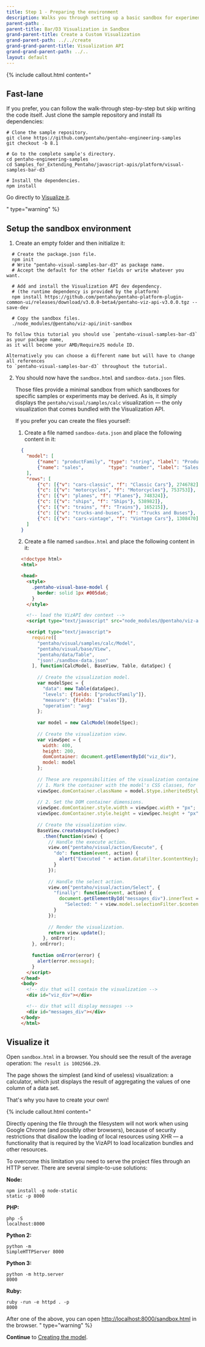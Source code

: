 ```yaml
---
title: Step 1 - Preparing the environment
description: Walks you through setting up a basic sandbox for experimenting with visualizations.
parent-path: .
parent-title: Bar/D3 Visualization in Sandbox
grand-parent-title: Create a Custom Visualization
grand-parent-path: ../../create
grand-grand-parent-title: Visualization API
grand-grand-parent-path: ../..
layout: default
---
```


{% include callout.html content="<h2>Fast-lane</h2>
<p>If you prefer, you can follow the walk-through step-by-step but skip writing the code itself. 
   Just clone the sample repository and install its dependencies:</p>

<pre class='highlight'><code># Clone the sample repository.
git clone https://github.com/pentaho/pentaho-engineering-samples
git checkout -b 8.1

# Go to the complete sample's directory.
cd pentaho-engineering-samples
cd Samples_for_Extending_Pentaho/javascript-apis/platform/visual-samples-bar-d3

# Install the dependencies.
npm install
</code></pre>

<p>Go directly to <a title='Visualize it' href='#visualize-it'>Visualize it</a>.</p>
" type="warning" %}

## Setup the sandbox environment

1. Create an empty folder and then initialize it:
  ```shell
    # Create the package.json file.
    npm init
    # Write "pentaho-visual-samples-bar-d3" as package name.
    # Accept the default for the other fields or write whatever you want.

    # Add and install the Visualization API dev dependency.
    # (the runtime dependency is provided by the platform)
    npm install https://github.com/pentaho/pentaho-platform-plugin-common-ui/releases/download/v3.0.0-beta4/pentaho-viz-api-v3.0.0.tgz --save-dev

    # Copy the sandbox files.
    ./node_modules/@pentaho/viz-api/init-sandbox
  ```

    To follow this tutorial you should use `pentaho-visual-samples-bar-d3` as your package name, 
    as it will become your AMD/RequireJS module ID.

    Alternatively you can choose a different name but will have to change all references 
    to `pentaho-visual-samples-bar-d3` throughout the tutorial.

2. You should now have the `sandbox.html` and `sandbox-data.json` files.

    Those files provide a minimal sandbox from which sandboxes for specific samples or experiments may be derived.
    As is, it simply displays the `pentaho/visual/samples/calc` visualization — 
    the only visualization that comes bundled with the Visualization API.

    If you prefer you can create the files yourself:

    1. Create a file named `sandbox-data.json` and place the following content in it:
      ```json
        {
          "model": [
              {"name": "productFamily", "type": "string", "label": "Product Family"},
              {"name": "sales",         "type": "number", "label": "Sales"}
          ],
          "rows": [
              {"c": [{"v": "cars-classic", "f": "Classic Cars"}, 2746782]},
              {"c": [{"v": "motorcycles", "f": "Motorcycles"}, 753753]},
              {"c": [{"v": "planes", "f": "Planes"}, 748324]},
              {"c": [{"v": "ships", "f": "Ships"}, 538982]},
              {"c": [{"v": "trains", "f": "Trains"}, 165215]},
              {"c": [{"v": "trucks-and-buses", "f": "Trucks and Buses"}, 756438]},
              {"c": [{"v": "cars-vintage", "f": "Vintage Cars"}, 1308470]}
          ]
        }
      ```

    2. Create a file named `sandbox.html` and place the following content in it:
      ```html
        <!doctype html>
        <html>

        <head>
          <style>
            .pentaho-visual-base-model {
              border: solid 1px #005da6;
            }
          </style>

          <!-- load the VizAPI dev context -->
          <script type="text/javascript" src="node_modules/@pentaho/viz-api/webcontext.js"></script>

          <script type="text/javascript">
            require([
              "pentaho/visual/samples/calc/Model",
              "pentaho/visual/base/View",
              "pentaho/data/Table",
              "json!./sandbox-data.json"
            ], function(CalcModel, BaseView, Table, dataSpec) {
        
              // Create the visualization model.
              var modelSpec = {
                "data": new Table(dataSpec),
                "levels": {fields: ["productFamily"]},
                "measure": {fields: ["sales"]},
                "operation": "avg"
              };
        
              var model = new CalcModel(modelSpec);
        
              // Create the visualization view.
              var viewSpec = {
                width: 400,
                height: 200,
                domContainer: document.getElementById("viz_div"),
                model: model
              };
        
              // These are responsibilities of the visualization container application:
              // 1. Mark the container with the model's CSS classes, for styling purposes.
              viewSpec.domContainer.className = model.$type.inheritedStyleClasses.join(" ");
        
              // 2. Set the DOM container dimensions.
              viewSpec.domContainer.style.width = viewSpec.width + "px";
              viewSpec.domContainer.style.height = viewSpec.height + "px";
        
              // Create the visualization view.
              BaseView.createAsync(viewSpec)
                .then(function(view) {
                  // Handle the execute action.
                  view.on("pentaho/visual/action/Execute", {
                    "do": function(event, action) {
                      alert("Executed " + action.dataFilter.$contentKey);
                    }
                  });
        
                  // Handle the select action.
                  view.on("pentaho/visual/action/Select", {
                    "finally": function(event, action) {
                      document.getElementById("messages_div").innerText =
                        "Selected: " + view.model.selectionFilter.$contentKey;
                    }
                  });
        
                  // Render the visualization.
                  return view.update();
                }, onError);
            }, onError);
        
            function onError(error) {
              alert(error.message);
            }
          </script>
        </head>
        <body>
          <!-- div that will contain the visualization -->
          <div id="viz_div"></div>

          <!-- div that will display messages -->
          <div id="messages_div"></div>
        </body>
        </html>
      ```

## Visualize it

Open `sandbox.html` in a browser.
You should see the result of the average operation: `The result is 1002566.29`.

The page shows the simplest (and kind of useless) visualization: a
calculator, which just displays the result of aggregating the values of
one column of a data set.

That's why you have to create your own!

{% include callout.html content="<p>Directly opening the file through the filesystem will not work when using 
Google Chrome (and possibly other browsers), because of security restrictions that disallow the loading of 
local resources using XHR — a functionality that is required by the VizAPI to load localization bundles and 
other resources.</p>
<p>To overcome this limitation you need to serve the project files through an HTTP server. 
There are several simple-to-use solutions:</p>

<b>Node:</b><pre class='highlight'><code>npm install -g node-static
static -p 8000</code></pre>

<b>PHP:</b><pre class='highlight'><code>php -S localhost:8000</code></pre>

<b>Python 2:</b><pre class='highlight'><code>python -m SimpleHTTPServer 8000</code></pre>

<b>Python 3:</b><pre class='highlight'><code>python -m http.server 8000</code></pre>

<b>Ruby:</b><pre class='highlight'><code>ruby -run -e httpd . -p 8000</code></pre>

After one of the above, you can open <a href='http://localhost:8000/sandbox.html' target='_blank'>http://localhost:8000/sandbox.html</a> in the browser.
" type="warning" %}


**Continue** to [Creating the model](step2-model-creation).

